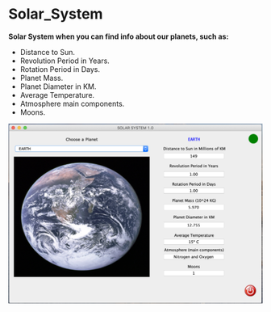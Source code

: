# Solar_System

**Solar System when you can find info about our planets, such as:**
* Distance to Sun.
* Revolution Period in Years.
* Rotation Period in Days.
* Planet Mass.
* Planet Diameter in KM.
* Average Temperature.
* Atmosphere main components.
* Moons.

![Image](https://github.com/Jvmao/Solar_System/blob/master/app_image1.png)
